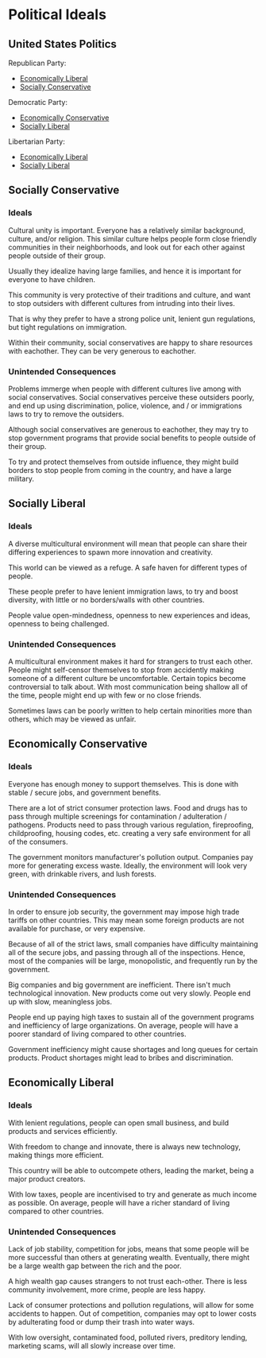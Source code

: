 # Political Ideals

## United States Politics

Republican Party:

* [Economically Liberal](#economically-liberal)
* [Socially Conservative](#socially-conservative)

Democratic Party:

* [Economically Conservative](#economically-conservative)
* [Socially Liberal](#socially-liberal)

Libertarian Party:

* [Economically Liberal](#economically-liberal)
* [Socially Liberal](#socially-liberal)

## Socially Conservative

### Ideals

Cultural unity is important. Everyone has a relatively similar background, culture, and/or religion. This similar culture helps people form close friendly communities in their neighborhoods, and look out for each other against people outside of their group.

Usually they idealize having large families, and hence it is important for everyone to have children.

This community is very protective of their traditions and culture, and want to stop outsiders with different cultures from intruding into their lives.

That is why they prefer to have a strong police unit, lenient gun regulations, but tight regulations on immigration.

Within their community, social conservatives are happy to share resources with eachother. They can be very generous to eachother.

### Unintended Consequences

Problems immerge when people with different cultures live among with social conservatives. Social conservatives perceive these outsiders poorly, and end up using discrimination, police, violence, and / or immigrations laws to try to remove the outsiders.

Although social conservatives are generous to eachother, they may try to stop government programs that provide social benefits to people outside of their group.

To try and protect themselves from outside influence, they might build borders to stop people from coming in the country, and have a large military.

## Socially Liberal

### Ideals

A diverse multicultural environment will mean that people can share their differing experiences to spawn more innovation and creativity.

This world can be viewed as a refuge. A safe haven for different types of people.

These people prefer to have lenient immigration laws, to try and boost diversity, with little or no borders/walls with other countries.

People value open-mindedness, openness to new experiences and ideas, openness to being challenged.

### Unintended Consequences

A multicultural environment makes it hard for strangers to trust each other. People might self-censor themselves to stop from accidently making someone of a different culture be uncomfortable. Certain topics become controversial to talk about. With most communication being shallow all of the time, people might end up with few or no close friends.

Sometimes laws can be poorly written to help certain minorities more than others, which may be viewed as unfair.

## Economically Conservative

### Ideals

Everyone has enough money to support themselves. This is done with stable / secure jobs, and government benefits.

There are a lot of strict consumer protection laws. Food and drugs has to pass through multiple screenings for contamination / adulteration / pathogens. Products need to pass through various regulation, fireproofing, childproofing, housing codes, etc. creating a very safe environment for all of the consumers.

The government monitors manufacturer's pollution output. Companies pay more for generating excess waste. Ideally, the environment will look very green, with drinkable rivers, and lush forests.

### Unintended Consequences

In order to ensure job security, the government may impose high trade tariffs on other countries. This may mean some foreign products are not available for purchase, or very expensive.

Because of all of the strict laws, small companies have difficulty maintaining all of the secure jobs, and passing through all of the inspections. Hence, most of the companies will be large, monopolistic, and frequently run by the government.

Big companies and big government are inefficient. There isn't much technological innovation. New products come out very slowly. People end up with slow, meaningless jobs.

People end up paying high taxes to sustain all of the government programs and inefficiency of large organizations. On average, people will have a poorer standard of living compared to other countries.

Government inefficiency might cause shortages and long queues for certain products. Product shortages might lead to bribes and discrimination.

## Economically Liberal

### Ideals

With lenient regulations, people can open small business, and build products and services efficiently.

With freedom to change and innovate, there is always new technology, making things more efficient.

This country will be able to outcompete others, leading the market, being a major product creators.

With low taxes, people are incentivised to try and generate as much income as possible. On average, people will have a richer standard of living compared to other countries.

### Unintended Consequences

Lack of job stability, competition for jobs, means that some people will be more successful than others at generating wealth. Eventually, there might be a large wealth gap between the rich and the poor.

A high wealth gap causes strangers to not trust each-other. There is less community involvement, more crime, people are less happy.

Lack of consumer protections and pollution regulations, will allow for some accidents to happen. Out of competition, companies may opt to lower costs by adulterating food or dump their trash into water ways.

With low oversight, contaminated food, polluted rivers, preditory lending, marketing scams, will all slowly increase over time.
